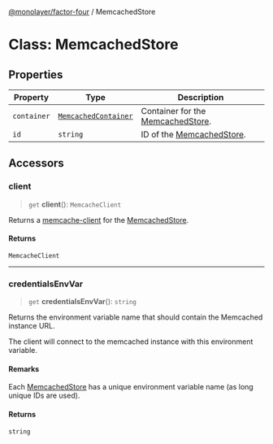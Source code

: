 [@monolayer/factor-four](../globals.md) / MemcachedStore

# Class: MemcachedStore

## Properties

| Property | Type | Description |
| ------ | ------ | ------ |
| `container` | [`MemcachedContainer`](MemcachedContainer.md) | Container for the [MemcachedStore](MemcachedStore.md). |
| `id` | `string` | ID of the [MemcachedStore](MemcachedStore.md). |

## Accessors

### client

> `get` **client**(): `MemcacheClient`

Returns a [memcache-client](https://www.npmjs.com/package/memcache-client) for the [MemcachedStore](MemcachedStore.md).

#### Returns

`MemcacheClient`

***

### credentialsEnvVar

> `get` **credentialsEnvVar**(): `string`

Returns the environment variable name that should contain the Memcached instance URL.

The client will connect to the memcached instance with this environment variable.

#### Remarks

Each [MemcachedStore](MemcachedStore.md) has a unique environment variable name (as long unique IDs are used).

#### Returns

`string`
